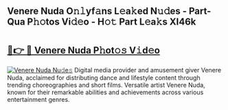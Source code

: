 ## Venere Nuda O𝚗𝚕yf𝚊ns L𝚎a𝚔ed N𝚞𝚍es - Part-Qua P𝚑𝚘tos Vi𝚍𝚎o - H𝚘𝚝 Part L𝚎a𝚔s XI46k

# <h2><a href="http://kf2oaoz.oniu.top/?m=Venere+Nuda">🔗👉 🔴 Venere Nuda P𝚑ot𝚘𝚜 V𝚒d𝚎o</a></h2>

[![Venere Nuda Nu𝚍e𝚜](https://i.imgur.com/0qMVB7G.gif)](http://kf2oaoz.oniu.top/?m=Venere+Nuda)
Digital media provider and amusement giver Venere Nuda, acclaimed for distributing dance and lifestyle content through trending choreographies and short films. Versatile artist Venere Nuda, known for their remarkable abilities and achievements across various entertainment genres.  
